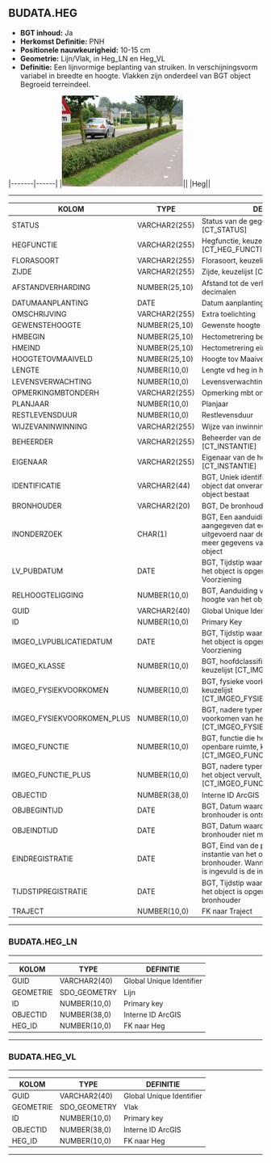 ﻿## BUDATA.HEG


* __BGT inhoud:__ Ja
* __Herkomst Definitie:__ PNH
* __Positionele nauwkeurigheid:__ 10-15 cm
* __Geometrie:__ Lijn/Vlak, in Heg_LN en Heg_VL
* __Definitie:__ Een lijnvormige beplanting van struiken. In verschijningsvorm variabel in breedte en hoogte. Vlakken zijn onderdeel van BGT object Begroeid terreindeel.

|-------|------|
|![Heg](heg.png)||
|Heg||

***

|KOLOM                           	|TYPE          	|DEFINITIE|
|------                          	|----          	|-----    |
|STATUS                          	|VARCHAR2(255) 	|Status van de gegevens, keuzelijst [CT_STATUS]|
|HEGFUNCTIE                      	|VARCHAR2(255) 	|Hegfunctie, keuzelijst [CT_HEG_FUNCTIE]|
|FLORASOORT                      	|VARCHAR2(255) 	|Florasoort, keuzelijst [CT_FLORASOORT]|
|ZIJDE                           	|VARCHAR2(255) 	|Zijde, keuzelijst [CT_ZIJDE]|
|AFSTANDVERHARDING               	|NUMBER(25,10) 	|Afstand tot de verharding in meters, 2 decimalen|
|DATUMAANPLANTING                	|DATE          	|Datum aanplanting|
|OMSCHRIJVING                    	|VARCHAR2(255) 	|Extra toelichting|
|GEWENSTEHOOGTE                  	|NUMBER(25,10) 	|Gewenste hoogte in centimeters|
|HMBEGIN                         	|NUMBER(25,10) 	|Hectometrering begin heg|
|HMEIND                          	|NUMBER(25,10) 	|Hectometrering eind heg|
|HOOGTETOVMAAIVELD               	|NUMBER(25,10) 	|Hoogte tov Maaiveld|
|LENGTE                          	|NUMBER(10,0)  	|Lengte vd heg in hele meters|
|LEVENSVERWACHTING               	|NUMBER(10,0)  	|Levensverwachting|
|OPMERKINGMBTONDERH              	|VARCHAR2(255) 	|Opmerking mbt onderhoud|
|PLANJAAR                        	|NUMBER(10,0)  	|Planjaar|
|RESTLEVENSDUUR                  	|NUMBER(10,0)  	|Restlevensduur|
|WIJZEVANINWINNING               	|VARCHAR2(255) 	|Wijze van inwinning gegevens|
|BEHEERDER                       	|VARCHAR2(255) 	|Beheerder van de heg, keuzelijst [CT_INSTANTIE]|
|EIGENAAR                        	|VARCHAR2(255) 	|Eigenaar van de heg, keuzelijst [CT_INSTANTIE]|
|IDENTIFICATIE                   	|VARCHAR2(44)  	|BGT, Uniek identificatienummer voor het object dat onveranderlijk is zolang het object bestaat|
|BRONHOUDER                      	|VARCHAR2(20)  	|BGT, De bronhoudercode van het object|
|INONDERZOEK                     	|CHAR(1)       	|BGT, Een aanduiding waarmee wordt aangegeven dat een onderzoek wordt uitgevoerd naar de juistheid van een of meer gegevens van het betreffende object|
|LV_PUBDATUM                     	|DATE          	|BGT, Tijdstip waarop deze instantie van het object is opgenomen in de Landelijke Voorziening|
|RELHOOGTELIGGING                	|NUMBER(10,0)  	|BGT, Aanduiding voor de relatieve hoogte van het object|
|GUID                            	|VARCHAR2(40)  	|Global Unique Identifier|
|ID                              	|NUMBER(10,0)  	|Primary Key|
|IMGEO_LVPUBLICATIEDATUM            |DATE          	|BGT, Tijdstip waarop deze instantie van het object is opgenomen in de Landelijke Voorziening|
|IMGEO_KLASSE                       |NUMBER(10,0)   |BGT, hoofdclassificatie van het object, keuzelijst [CT_IMGEO_KLASSE]|
|IMGEO_FYSIEKVOORKOMEN              |NUMBER(10,0)   |BGT, fysieke voorkomen van het object, keuzelijst [CT_IMGEO_FYSIEKVOORKOMEN]|
|IMGEO_FYSIEKVOORKOMEN_PLUS         |NUMBER(10,0)   |BGT, nadere typering van het fysieke voorkomen van het object, keuzelijst [CT_IMGEO_FYSIEKVOORKOMEN_PLUS]|
|IMGEO_FUNCTIE                      |NUMBER(10,0)   |BGT, functie die het object vervult in de openbare ruimte, keuzelijst [CT_IMGEO_FUNCTIE]|
|IMGEO_FUNCTIE_PLUS                 |NUMBER(10,0)   |BGT, nadere typering van de functie die het object vervult, keuzelijst [CT_IMGEO_FUNCTIE_PLUS]|
|OBJECTID                        	|NUMBER(38,0)  	|Interne ID ArcGIS|
|OBJBEGINTIJD                    	|DATE          	|BGT, Datum waarop het object bij de bronhouder is ontstaan|
|OBJEINDTIJD                     	|DATE          	|BGT, Datum waarop het object bij de bronhouder niet meer geldig is|
|EINDREGISTRATIE                 	|DATE          	|BGT, Eind van de periode waarop deze instantie van het object geldig is bij de bronhouder. Wanneer deze waarde niet is ingevuld is de instantie nog geldig|
|TIJDSTIPREGISTRATIE             	|DATE          	|BGT, Tijdstip waarop deze instantie van het object is opgenomen door de bronhouder|
|TRAJECT                         	|NUMBER(10,0)  	|FK naar Traject|

***

### BUDATA.HEG_LN

***

|KOLOM                           	|TYPE          	|DEFINITIE|
|------                          	|----          	|-----    |
|GUID                            	|VARCHAR2(40)  	|Global Unique Identifier|
|GEOMETRIE                       	|SDO_GEOMETRY  	|Lijn|
|ID                         		|NUMBER(10,0)  	|Primary key|
|OBJECTID                        	|NUMBER(38,0)   |Interne ID ArcGIS|
|HEG_ID								|NUMBER(10,0)	|FK naar Heg|

***

### BUDATA.HEG_VL

***

|KOLOM                           	|TYPE          	|DEFINITIE|
|------                          	|----          	|-----    |
|GUID                            	|VARCHAR2(40)  	|Global Unique Identifier|
|GEOMETRIE                       	|SDO_GEOMETRY  	|Vlak|
|ID                         		|NUMBER(10,0)  	|Primary key|
|OBJECTID                        	|NUMBER(38,0)   |Interne ID ArcGIS|
|HEG_ID								|NUMBER(10,0)	|FK naar Heg|

***